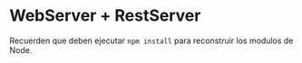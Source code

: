 # WebServer + RestServer

Recuerden que deben ejecutar ```npm install``` para reconstruir 
los modulos de Node.
